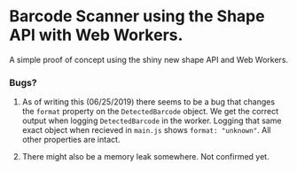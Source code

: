# Barcode Scanner using the Shape API with Web Workers.

A simple proof of concept using the shiny new shape API and Web Workers.

### Bugs?
1. As of writing this (06/25/2019) there seems to be a bug that changes the `format` property on the `DetectedBarcode` object. We get the correct output when logging `DetectedBarcode` in the worker. Logging that same exact object when recieved in `main.js` shows `format: "unknown"`. All other properties are intact.

2. There might also be a memory leak somewhere. Not confirmed yet.
